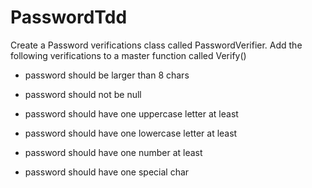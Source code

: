 <h1>PasswordTdd</h1>
<p>Create a Password verifications class called PasswordVerifier.
Add the following verifications to a master function called Verify()</p>
<ul>
<li>
<p>password should be larger than 8 chars</p>
</li>
<li>
<p>password should not be null</p>
</li>
<li>
<p>password should have one uppercase letter at least</p>
</li>
<li>
<p>password should have one lowercase letter at least</p>
</li>
<li>
<p>password should have one number at least</p>
</li>
<li>
<p>password should have one special char</p>
</li>
</ul>

